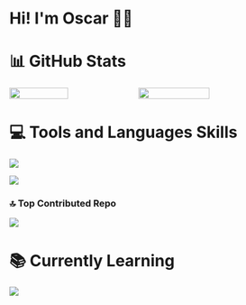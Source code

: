 # Hi! I'm Oscar 👋🏾

# 📊 GitHub Stats
<div style="display: flex; ">
   <img src="https://github-readme-stats.vercel.app/api?username=orssdev&theme=dark&hide_border=false&include_all_commits=true&count_private=false" width="45.5%">
   <img src="https://github-readme-streak-stats.herokuapp.com/?user=orssdev&theme=dark&hide_border=false" width="50%">
</div>

# 💻 Tools and Languages Skills
![](https://github-readme-stats.vercel.app/api/top-langs/?username=orssdev&theme=dark&hide_border=false&include_all_commits=true&count_private=false&layout=compact)

[![](https://skillicons.dev/icons?i=java,python,html,css,js,git,github,c,cpp,vscode,vim,windows,apple,linux,debian,ubuntu,cmake,gradle,md,nodejs,haskell)](https://skillicons.dev)

### 🔝 Top Contributed Repo
![](https://github-contributor-stats.vercel.app/api?username=orssdev&limit=5&theme=dark&combine_all_yearly_contributions=true)
</div>

# 📚 Currently Learning
[![](https://skillicons.dev/icons?i=androidstudio,kotlin)](https://skillicons.dev)

